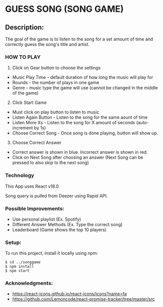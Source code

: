 # GUESS SONG (SONG GAME)

## Description:

The goal of the game is to listen to the song for a set amount of time and correctly guess the song's title and artist.

### HOW TO PLAY

1. Click on Gear button to choose the settings

- Music Play Time - default duration of how long the music will play for
- Rounds - the number of plays in one game
- Genre - music type the game will use (cannot be changed in the middle of the game)

2. Click Start Game

- Must click on play button to listen to music
- Listen Again Button - Listen to the song for the same aount of time
- Listen More Xs - Listen to the song for X amount of seconds (auto-increment by 1s)
- Choose Correct Song - Once song is done playing, button will show up.

3. Choose Correct Answer

- Correct answer is shown in blue. Incorrect answer is shown in red.
- Click on Next Song after choosing an answer (Next Song can be pressed to also skip to the next song)

### Technology

This App uses React v18.0

Song query is pulled from Deezer using Rapid API.

### Possible Improvements:

- Use personal playlist (Ex. Spotify)
- Different Answer Methods (Ex. Type the correct song)
- Leaderboard (Game shows the top 10 players)

### Setup:

To run this project, install it locally using npm:

```
$ cd ../songgame
$ npm install
$ npm start
```

### Acknowledgments:

- https://react-icons.github.io/react-icons/icons?name=fa
- https://github.com/Lemoncode/react-promise-tracker/tree/master/src
